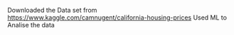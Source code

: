 Downloaded the Data set from https://www.kaggle.com/camnugent/california-housing-prices
Used ML to Analise the data
